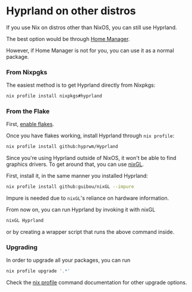 # Hyprland on other distros

If you use Nix on distros other than NixOS, you can still use Hyprland.

The best option would be through [Home Manager](../pages/Hyprland-on-Home-Manager/).

However, if Home Manager is not for you, you can use it as a normal package.

### From Nixpgks

The easiest method is to get Hyprland directly from Nixpkgs:

```sh
nix profile install nixpkgs#hyprland
```

### From the Flake

First, [enable flakes](https://nixos.wiki/wiki/Flakes#Enable\_flakes).

Once you have flakes working, install Hyprland through `nix profile`:

```sh
nix profile install github:hyprwm/Hyprland
```

Since you're using Hyprland outside of NixOS, it won't be able to find graphics drivers. To get around that, you can use [nixGL](https://github.com/guibou/nixGL).

First, install it, in the same manner you installed Hyprland:

```sh
nix profile install github:guibou/nixGL --impure
```

Impure is needed due to `nixGL`'s reliance on hardware information.

From now on, you can run Hyprland by invoking it with nixGL

```sh
nixGL Hyprland
```

or by creating a wrapper script that runs the above command inside.

### Upgrading

In order to upgrade all your packages, you can run

```sh
nix profile upgrade '.*'
```

Check the [nix profile](https://nixos.org/manual/nix/stable/command-ref/new-cli/nix3-profile.html) command documentation for other upgrade options.
